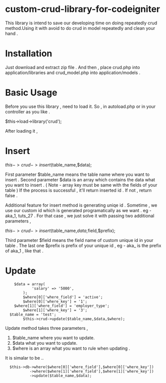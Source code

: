 custom-crud-library-for-codeigniter
===================================

This library is intend to save our developing time on doing repeatedly crud method.Using it with avoid to do crud 
in model repeatedly and clean your hand .

Installation
============
Just download and extract zip file . And then , place crud.php into application/libraries and crud_model.php into
application/models .


Basic Usage
===========
Before you use this library , need to load it. So , in autoload.php or in your controller as you like .

$this->load->library('crud');

After loading it ,

Insert
======

$this->crud->insert($table_name,$data);

First parameter $table_name means the table name where you want to insert . Second parameter $data is an array
which contains the data what you want to insert . ( Note - array key must be same with the fields of your table ) 
If the process is successful , it'll return inserted id . If not , return false .

Additional feature for insert method is generating uniqe id . Sometime , we use our custom id which is generated
programatically as we want . eg - aka_1, tuts_27 . For that case , we just solve it with passing two additional
parameters ,

$this->crud->insert($table_name,$data,$field,$prefix);

Third parameter $field means the field name of custom unique id in your table . The last one $prefix is prefix of
your unique id , eg - aka_ is the prefix of aka_1 , like that .

Update
======

  		$data = array(
				'salary' => '5000',
			);
			$where[0]['where_field'] = 'active';
			$where[0]['where_key'] = '1';
  		$where[1]['where_field'] = 'employer_type';
			$where[1]['where_key'] = '3';      
      $table_name = 'test';
			$this->crud->update($table_name,$data,$where);
      
Update method takes three parameters , 
1. $table_name where you want to update.
2. $data what you want to update.
3. $where is an array what you want to rule when updating .

It is simalar to be ..

      $this->db->where($where[0]['where_field'],$where[0]['where_key'])
               ->where($where[1]['where_field'],$where[1]['where_key'])
               ->update($table_name,$data);

